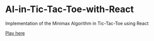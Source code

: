 # AI-in-Tic-Tac-Toe-with-React
Implementation of the Minimax Algorithm in Tic-Tac-Toe using React

[Play here](https://codepen.io/arthurlj/full/gOPLQwY)
